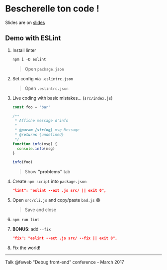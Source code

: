 # Bescherelle ton code !

Slides are on [slides](http://slides.com/thierrymichel/bescherelle-ton-code#/)

## Demo with ESLint

1. Install linter

    ```js
    npm i -D eslint
    ```

    > Open `package.json`

2. Set config via `.eslintrc.json`
    > Open `.eslintrc.json`
3. Live coding with basic mistakes… (`src/index.js`)

    ```js
    const foo = 'bar'

    /**
     * Affiche message d'info
     *
     * @param {string} msg Message
     * @returns {undefined}
     */
    function info(msg) {
      console.info(msg)
    }

    info(foo)
    ```

    > Show __"problems"__ tab

4. Create `npm script` into `package.json`

    ```json
    "lint": "eslint --ext .js src/ || exit 0",
    ```

5. Open `src/cli.js` and copy/paste `bad.js` 😆

    > Save and close

6. `npm run lint`
7. __BONUS__: add `--fix`

    ```json
    "fix": "eslint --ext .js src/ --fix || exit 0",
    ```

8. Fix the world!

---

Talk @feweb "Debug front-end" conference - March 2017
